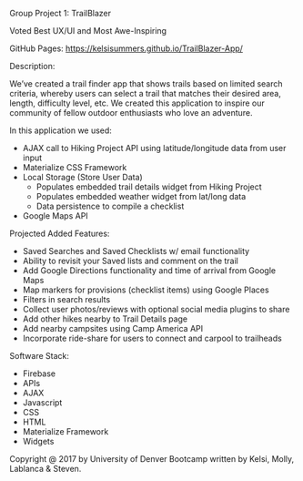 Group Project 1: TrailBlazer

Voted Best UX/UI and Most Awe-Inspiring

GitHub Pages: https://kelsisummers.github.io/TrailBlazer-App/


Description:

We’ve created a trail finder app that shows trails based on limited search criteria, whereby users can select a trail that matches their desired area, length, difficulty level, etc. We created this application to inspire our community of fellow outdoor enthusiasts who love an adventure.

In this application we used:
  - AJAX call to Hiking Project API using latitude/longitude data from user input
  - Materialize CSS Framework
  - Local Storage (Store User Data)
      - Populates embedded trail details widget from Hiking Project
      - Populates embedded weather widget from lat/long data
      - Data persistence to compile a checklist
  - Google Maps API
  
  
Projected Added Features:
  - Saved Searches and Saved Checklists w/ email functionality
  - Ability to revisit your Saved lists and comment on the trail
  - Add Google Directions functionality and time of arrival from Google Maps
  - Map markers for provisions (checklist items) using Google Places
  - Filters in search results
  - Collect user photos/reviews with optional social media plugins to share
  - Add other hikes nearby to Trail Details page
  - Add nearby campsites using Camp America API
  - Incorporate ride-share for users to connect and carpool to trailheads


Software Stack:
  - Firebase
  - APIs
  - AJAX
  - Javascript
  - CSS
  - HTML
  - Materialize Framework
  - Widgets

Copyright @ 2017 by University of Denver Bootcamp written by Kelsi, Molly, Lablanca & Steven.
